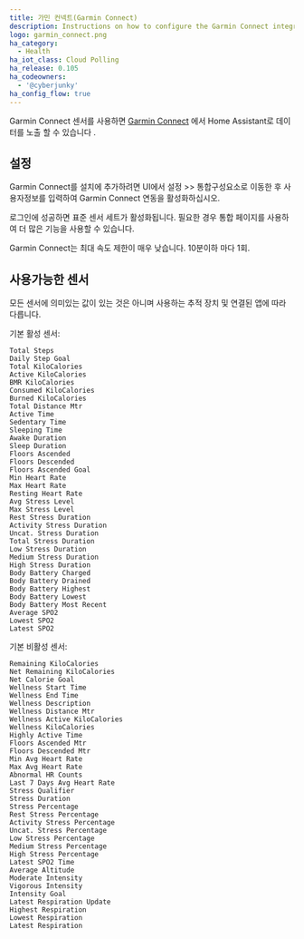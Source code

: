 ```yaml
---
title: 가민 컨넥트(Garmin Connect)
description: Instructions on how to configure the Garmin Connect integration for Home Assistant.
logo: garmin_connect.png
ha_category:
  - Health
ha_iot_class: Cloud Polling
ha_release: 0.105
ha_codeowners:
  - '@cyberjunky'
ha_config_flow: true
---
```


Garmin Connect 센서를 사용하면 [Garmin Connect](https://connect.garmin.com) 에서 Home Assistant로 데이터를 노출 할 수 있습니다 .

## 설정

Garmin Connect를 설치에 추가하려면 UI에서 설정 >> 통합구성요소로 이동한 후 사용자정보를 입력하여 Garmin Connect 연동을 활성화하십시오.

로그인에 성공하면 표준 센서 세트가 활성화됩니다. 필요한 경우 통합 페이지를 사용하여 더 많은 기능을 사용할 수 있습니다.

Garmin Connect는 최대 속도 제한이 매우 낮습니다. 10분이하 마다  1회.

## 사용가능한 센서

모든 센서에 의미있는 값이 있는 것은 아니며 사용하는 추적 장치 및 연결된 앱에 따라 다릅니다.

기본 활성 센서:

```text
Total Steps
Daily Step Goal
Total KiloCalories
Active KiloCalories
BMR KiloCalories
Consumed KiloCalories
Burned KiloCalories
Total Distance Mtr
Active Time
Sedentary Time
Sleeping Time
Awake Duration
Sleep Duration
Floors Ascended
Floors Descended
Floors Ascended Goal
Min Heart Rate
Max Heart Rate
Resting Heart Rate
Avg Stress Level
Max Stress Level
Rest Stress Duration
Activity Stress Duration
Uncat. Stress Duration
Total Stress Duration
Low Stress Duration
Medium Stress Duration
High Stress Duration
Body Battery Charged
Body Battery Drained
Body Battery Highest
Body Battery Lowest
Body Battery Most Recent
Average SPO2
Lowest SPO2
Latest SPO2
```

기본 비활성 센서:

```text
Remaining KiloCalories
Net Remaining KiloCalories
Net Calorie Goal
Wellness Start Time
Wellness End Time
Wellness Description
Wellness Distance Mtr
Wellness Active KiloCalories
Wellness KiloCalories
Highly Active Time
Floors Ascended Mtr
Floors Descended Mtr
Min Avg Heart Rate
Max Avg Heart Rate
Abnormal HR Counts
Last 7 Days Avg Heart Rate
Stress Qualifier
Stress Duration
Stress Percentage
Rest Stress Percentage
Activity Stress Percentage
Uncat. Stress Percentage
Low Stress Percentage
Medium Stress Percentage
High Stress Percentage
Latest SPO2 Time
Average Altitude
Moderate Intensity
Vigorous Intensity
Intensity Goal
Latest Respiration Update
Highest Respiration
Lowest Respiration
Latest Respiration
```
